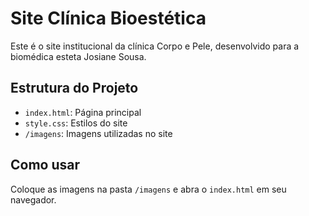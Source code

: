 # Site Clínica Bioestética

Este é o site institucional da clínica Corpo e Pele, desenvolvido para a biomédica esteta Josiane Sousa.

## Estrutura do Projeto

- `index.html`: Página principal
- `style.css`: Estilos do site
- `/imagens`: Imagens utilizadas no site

## Como usar

Coloque as imagens na pasta `/imagens` e abra o `index.html` em seu navegador.
